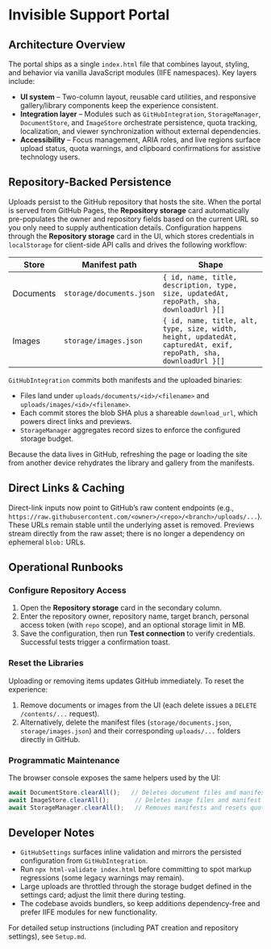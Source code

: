 # Invisible Support Portal

## Architecture Overview
The portal ships as a single `index.html` file that combines layout, styling, and behavior via vanilla JavaScript modules (IIFE namespaces). Key layers include:

- **UI system** – Two-column layout, reusable card utilities, and responsive gallery/library components keep the experience consistent.
- **Integration layer** – Modules such as `GitHubIntegration`, `StorageManager`, `DocumentStore`, and `ImageStore` orchestrate persistence, quota tracking, localization, and viewer synchronization without external dependencies.
- **Accessibility** – Focus management, ARIA roles, and live regions surface upload status, quota warnings, and clipboard confirmations for assistive technology users.

## Repository-Backed Persistence
Uploads persist to the GitHub repository that hosts the site. When the portal is served from GitHub Pages, the **Repository storage** card automatically pre-populates the owner and repository fields based on the current URL so you only need to supply authentication details. Configuration happens through the **Repository storage** card in the UI, which stores credentials in `localStorage` for client-side API calls and drives the following workflow:

| Store | Manifest path | Shape |
| --- | --- | --- |
| Documents | `storage/documents.json` | `{ id, name, title, description, type, size, updatedAt, repoPath, sha, downloadUrl }[]` |
| Images | `storage/images.json` | `{ id, name, title, alt, type, size, width, height, updatedAt, capturedAt, exif, repoPath, sha, downloadUrl }[]` |

`GitHubIntegration` commits both manifests and the uploaded binaries:

- Files land under `uploads/documents/<id>/<filename>` and `uploads/images/<id>/<filename>`.
- Each commit stores the blob SHA plus a shareable `download_url`, which powers direct links and previews.
- `StorageManager` aggregates record sizes to enforce the configured storage budget.

Because the data lives in GitHub, refreshing the page or loading the site from another device rehydrates the library and gallery from the manifests.

## Direct Links & Caching
Direct-link inputs now point to GitHub’s raw content endpoints (e.g., `https://raw.githubusercontent.com/<owner>/<repo>/<branch>/uploads/...`). These URLs remain stable until the underlying asset is removed. Previews stream directly from the raw asset; there is no longer a dependency on ephemeral `blob:` URLs.

## Operational Runbooks
### Configure Repository Access
1. Open the **Repository storage** card in the secondary column.
2. Enter the repository owner, repository name, target branch, personal access token (with `repo` scope), and an optional storage limit in MB.
3. Save the configuration, then run **Test connection** to verify credentials. Successful tests trigger a confirmation toast.

### Reset the Libraries
Uploading or removing items updates GitHub immediately. To reset the experience:
1. Remove documents or images from the UI (each delete issues a `DELETE /contents/...` request).
2. Alternatively, delete the manifest files (`storage/documents.json`, `storage/images.json`) and their corresponding `uploads/...` folders directly in GitHub.

### Programmatic Maintenance
The browser console exposes the same helpers used by the UI:

```js
await DocumentStore.clearAll();   // Deletes document files and manifest entries
await ImageStore.clearAll();       // Deletes image files and manifest entries
await StorageManager.clearAll();   // Removes manifests and resets quota tracking
```

## Developer Notes
- `GitHubSettings` surfaces inline validation and mirrors the persisted configuration from `GitHubIntegration`.
- Run `npx html-validate index.html` before committing to spot markup regressions (some legacy warnings may remain).
- Large uploads are throttled through the storage budget defined in the settings card; adjust the limit there during testing.
- The codebase avoids bundlers, so keep additions dependency-free and prefer IIFE modules for new functionality.

For detailed setup instructions (including PAT creation and repository settings), see `Setup.md`.
